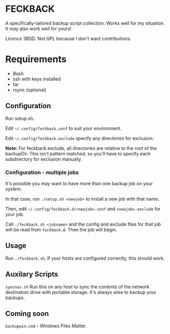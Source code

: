 # FECKBACK
A specifically-tailored backup script collection. Works well for my situation. It may also work well for yours!

*Licence* 3BSD. Not GPL because I don't want contributions.

# Requirements
* Bash
* ssh with keys installed
* tar
* rsync (optional)

## Configuration
Run setup.sh.

Edit `~/.config/feckback.conf` to suit your environment.

Edit `~/.config/feckback.exclude` specify any directories for exclusion. 

**Note:** For feckback.exclude, all directories are relative to the root of the backupDir.
This isn't pattern matched, so you'll have to specify each subdirectory for exclusion manually.

### Configuration - multiple jobs
It's possible you may want to have more than one backup job on your system.

In that case, run `./setup.sh <newjob>` to install a new job with that name..

Then, edit `~/.config/feckback.d/<newjob>.conf` and `<newjob>.exclude` for your job.

Call `./feckback.sh <jobname>` and the config and exclude files for that job will be read from `feckback.d`. Then the job will begin.

## Usage
Run `./feckback.sh`. If your hosts are configured correctly, this should work.

## Auxilary Scripts
`syncnas.sh` Run this on any host to sync the contents of the network destination drive with portable storage. It's always wise to backup your backups.

## Coming soon
`backupwin.cmd` - Windows Files Matter.
